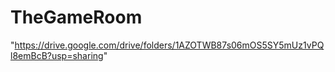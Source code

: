 # TheGameRoom

"https://drive.google.com/drive/folders/1AZOTWB87s06mOS5SY5mUz1vPQl8emBcB?usp=sharing"
